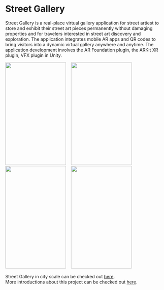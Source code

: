 # Street Gallery

Street Gallery is a real-place virtual gallery application for street artiest to store and exhibit their street art pieces permanently without damaging properties and for travelers interested in street art discovery and exploration.  The application integrates mobile AR apps and QR codes to bring visitors into a dynamic virtual gallery anywhere and anytime. The application development involves the AR Foundation plugin, the ARKit XR plugin, VFX plugin in Unity.

<img src="ReadmeMaterials/tap.gif" width="191" height="323"/> &nbsp; &nbsp;<img src="ReadmeMaterials/drug.gif" width="191" height="323"/> &nbsp; &nbsp;<img src="ReadmeMaterials/scale.gif" width="191" height="323"/> &nbsp; &nbsp;<img src="ReadmeMaterials/rotate.gif" width="191" height="323"/> 

Street Gallery in city scale can be checked out [here](https://github.com/QihangFan/Cyber-Graffiti).<br />
More introductions about this project can be checked out [here](https://fqhang.xyz/application/street-gallery).

